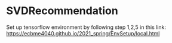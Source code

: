 # SVDRecommendation

Set up tensorflow environment by following step 1,2,5 in this link: https://ecbme4040.github.io/2021_spring/EnvSetup/local.html
